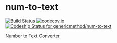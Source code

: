 # num-to-text
[![Build Status](https://travis-ci.org/genericmethod/num-to-text.svg?branch=develop)](https://travis-ci.org/genericmethod/num-to-text)
[![codecov.io](http://codecov.io/github/genericmethod/num-to-text/coverage.svg?branch=master)](http://codecov.io/github/genericmethod/num-to-text?branch=master)
[![Codeship Status for genericmethod/num-to-text](https://codeship.com/projects/58bbbb40-3c3c-0133-e335-3ebbb4d77cd4/status?branch=develop)](https://codeship.com/projects/102232)

Number to Text Converter